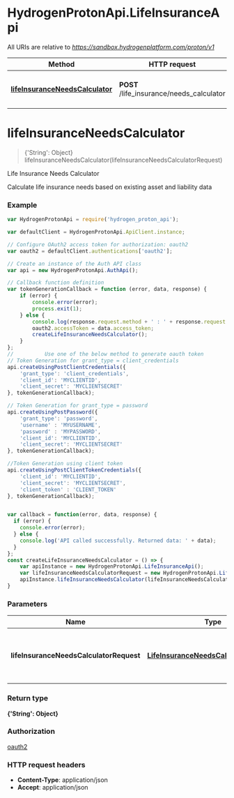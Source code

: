 # HydrogenProtonApi.LifeInsuranceApi

All URIs are relative to *https://sandbox.hydrogenplatform.com/proton/v1*

Method | HTTP request | Description
------------- | ------------- | -------------
[**lifeInsuranceNeedsCalculator**](LifeInsuranceApi.md#lifeInsuranceNeedsCalculator) | **POST** /life_insurance/needs_calculator | Life Insurance Needs Calculator


<a name="lifeInsuranceNeedsCalculator"></a>
# **lifeInsuranceNeedsCalculator**
> {'String': Object} lifeInsuranceNeedsCalculator(lifeInsuranceNeedsCalculatorRequest)

Life Insurance Needs Calculator

Calculate life insurance needs based on existing asset and liability data

### Example
```javascript
var HydrogenProtonApi = require('hydrogen_proton_api');

var defaultClient = HydrogenProtonApi.ApiClient.instance;

// Configure OAuth2 access token for authorization: oauth2
var oauth2 = defaultClient.authentications['oauth2'];

// Create an instance of the Auth API class
var api = new HydrogenProtonApi.AuthApi();

// Callback function definition
var tokenGenerationCallback = function (error, data, response) {
    if (error) {
        console.error(error);
        process.exit(1);
    } else {
        console.log(response.request.method + ' : ' + response.request.url + '\n' + 'Output: ' + JSON.stringify(data, null, '\t') + '\n');
        oauth2.accessToken = data.access_token;
        createLifeInsuranceNeedsCalculator();
    }
};
//          Use one of the below method to generate oauth token        
// Token Generation for grant_type = client_credentials
api.createUsingPostClientCredentials({
    'grant_type': 'client_credentials',
    'client_id': 'MYCLIENTID',
    'client_secret': 'MYCLIENTSECRET'
}, tokenGenerationCallback);

// Token Generation for grant_type = password
api.createUsingPostPassword({
    'grant_type': 'password',
    'username' : 'MYUSERNAME',
    'password' : 'MYPASSWORD',
    'client_id': 'MYCLIENTID',
    'client_secret': 'MYCLIENTSECRET'
}, tokenGenerationCallback);

//Token Generation using client token
api.createUsingPostClientTokenCredentials({
    'client_id': 'MYCLIENTID',
    'client_secret': 'MYCLIENTSECRET',
    'client_token' : 'CLIENT_TOKEN'
}, tokenGenerationCallback);


var callback = function(error, data, response) {
  if (error) {
    console.error(error);
  } else {
    console.log('API called successfully. Returned data: ' + data);
  }
};
const createLifeInsuranceNeedsCalculator = () => {
    var apiInstance = new HydrogenProtonApi.LifeInsuranceApi();
    var lifeInsuranceNeedsCalculatorRequest = new HydrogenProtonApi.LifeInsuranceNeedsCalculatorRequest(); // LifeInsuranceNeedsCalculatorRequest | Request payload for Life Insurance Needs Calculator
    apiInstance.lifeInsuranceNeedsCalculator(lifeInsuranceNeedsCalculatorRequest, callback);
}
```

### Parameters

Name | Type | Description  | Notes
------------- | ------------- | ------------- | -------------
 **lifeInsuranceNeedsCalculatorRequest** | [**LifeInsuranceNeedsCalculatorRequest**](LifeInsuranceNeedsCalculatorRequest.md)| Request payload for Life Insurance Needs Calculator | 

### Return type

**{'String': Object}**

### Authorization

[oauth2](../README.md#oauth2)

### HTTP request headers

 - **Content-Type**: application/json
 - **Accept**: application/json


